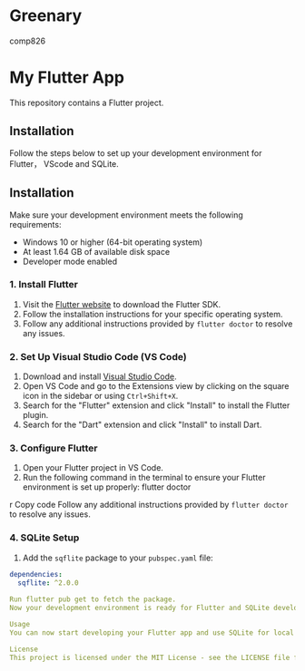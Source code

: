 # Greenary
 comp826
# My Flutter App

This repository contains a Flutter project.

## Installation

Follow the steps below to set up your development environment for Flutter， VScode and SQLite.

## Installation

Make sure your development environment meets the following requirements:

- Windows 10 or higher (64-bit operating system)
- At least 1.64 GB of available disk space
- Developer mode enabled

### 1. Install Flutter

1. Visit the [Flutter website](https://flutter.dev/) to download the Flutter SDK.
2. Follow the installation instructions for your specific operating system.
3. Follow any additional instructions provided by `flutter doctor` to resolve any issues.

### 2. Set Up Visual Studio Code (VS Code)

1. Download and install [Visual Studio Code](https://code.visualstudio.com/).
2. Open VS Code and go to the Extensions view by clicking on the square icon in the sidebar or using `Ctrl+Shift+X`.
3. Search for the "Flutter" extension and click "Install" to install the Flutter plugin.
4. Search for the "Dart" extension and click "Install" to install Dart.


### 3. Configure Flutter

1. Open your Flutter project in VS Code.
2. Run the following command in the terminal to ensure your Flutter environment is set up properly:
flutter doctor

r
Copy code
Follow any additional instructions provided by `flutter doctor` to resolve any issues.

### 4. SQLite Setup

1. Add the `sqflite` package to your `pubspec.yaml` file:
```yaml
dependencies:
  sqflite: ^2.0.0
  
Run flutter pub get to fetch the package.
Now your development environment is ready for Flutter and SQLite development.

Usage
You can now start developing your Flutter app and use SQLite for local database needs. Refer to the Flutter documentation and SQLite documentation for more information.

License
This project is licensed under the MIT License - see the LICENSE file for details.






